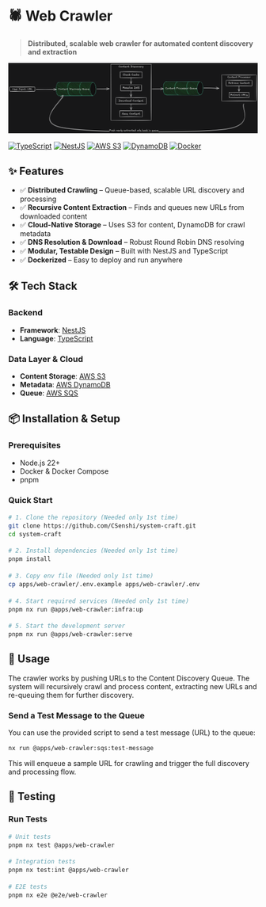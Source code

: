 # 🕷️ Web Crawler

> **Distributed, scalable web crawler for automated content discovery and extraction**

![Web Crawler Architecture](diagrams/web-crawler.excalidraw.png)

[![TypeScript](https://img.shields.io/badge/TypeScript-007ACC?style=flat&logo=typescript&logoColor=white)](https://www.typescriptlang.org/)
[![NestJS](https://img.shields.io/badge/NestJS-E0234E?style=flat&logo=nestjs&logoColor=white)](https://nestjs.com/)
[![AWS S3](https://img.shields.io/badge/AWS%20S3-569A31?style=flat&logo=amazon-aws&logoColor=white)](https://aws.amazon.com/s3/)
[![DynamoDB](https://img.shields.io/badge/DynamoDB-4053D6?style=flat&logo=amazon-dynamodb&logoColor=white)](https://aws.amazon.com/dynamodb/)
[![Docker](https://img.shields.io/badge/Docker-2496ED?style=flat&logo=docker&logoColor=white)](https://www.docker.com/)

## ✨ **Features**

- ✅ **Distributed Crawling** – Queue-based, scalable URL discovery and processing
- ✅ **Recursive Content Extraction** – Finds and queues new URLs from downloaded content
- ✅ **Cloud-Native Storage** – Uses S3 for content, DynamoDB for crawl metadata
- ✅ **DNS Resolution & Download** – Robust Round Robin DNS resolving
- ✅ **Modular, Testable Design** – Built with NestJS and TypeScript
- ✅ **Dockerized** – Easy to deploy and run anywhere

## 🛠️ **Tech Stack**

### **Backend**

- **Framework**: [NestJS](https://nestjs.com/)
- **Language**: [TypeScript](https://www.typescriptlang.org/)

### **Data Layer & Cloud**

- **Content Storage**: [AWS S3](https://aws.amazon.com/s3/)
- **Metadata**: [AWS DynamoDB](https://aws.amazon.com/dynamodb/)
- **Queue**: [AWS SQS](https://aws.amazon.com/sqs/)

## 📦 **Installation & Setup**

### **Prerequisites**

- Node.js 22+
- Docker & Docker Compose
- pnpm

### **Quick Start**

```bash
# 1. Clone the repository (Needed only 1st time)
git clone https://github.com/CSenshi/system-craft.git
cd system-craft

# 2. Install dependencies (Needed only 1st time)
pnpm install

# 3. Copy env file (Needed only 1st time)
cp apps/web-crawler/.env.example apps/web-crawler/.env

# 4. Start required services (Needed only 1st time)
pnpm nx run @apps/web-crawler:infra:up

# 5. Start the development server
pnpm nx run @apps/web-crawler:serve
```

## 🔧 **Usage**

The crawler works by pushing URLs to the Content Discovery Queue. The system will recursively crawl and process content, extracting new URLs and re-queuing them for further discovery.

### **Send a Test Message to the Queue**

You can use the provided script to send a test message (URL) to the queue:

```bash
nx run @apps/web-crawler:sqs:test-message
```

This will enqueue a sample URL for crawling and trigger the full discovery and processing flow.

## 🧪 **Testing**

### **Run Tests**

```bash
# Unit tests
pnpm nx test @apps/web-crawler

# Integration tests
pnpm nx test:int @apps/web-crawler

# E2E tests
pnpm nx e2e @e2e/web-crawler
```
